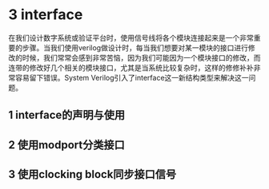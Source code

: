 # 3 interface    

在我们设计数字系统或验证平台时，使用信号线将各个模块连接起来是一个非常重要的步骤。当我们使用verilog做设计时，每当我们想要对某一模块的接口进行修改的时候，我们常常会感到非常苦恼，因为我们可能因为一个模块接口的修改，而连带的修改好几个相关的模块接口，尤其是当系统比较复杂时，这样的修修补补非常容易留下错误。System Verilog引入了interface这一新结构类型来解决这一问题。

## 1 interface的声明与使用     





## 2 使用modport分类接口      







## 3 使用clocking block同步接口信号   

